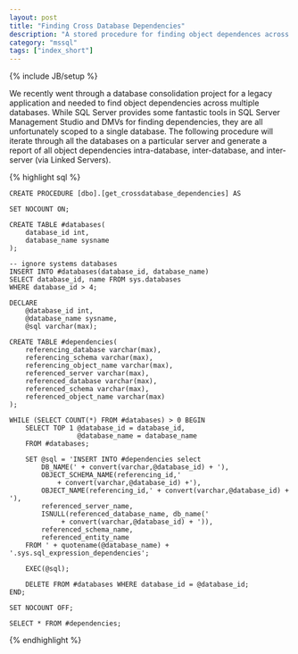 ```yaml
---
layout: post
title: "Finding Cross Database Dependencies"
description: "A stored procedure for finding object dependences across multiple databases and servers in Microsoft SQL Server."
category: "mssql"
tags: ["index_short"]
---
```

{% include JB/setup %}

We recently went through a database consolidation project for a legacy application and needed to find object dependencies across multiple databases. While SQL Server provides some fantastic tools in SQL Server Management Studio and DMVs for finding dependencies, they are all unfortunately scoped to a single database. The following procedure will iterate through all the databases on a particular server and generate a report of all object dependencies intra-database, inter-database, and inter-server (via Linked Servers).

{% highlight sql %}

	CREATE PROCEDURE [dbo].[get_crossdatabase_dependencies] AS

	SET NOCOUNT ON;

	CREATE TABLE #databases(
	    database_id int, 
	    database_name sysname
	);

	-- ignore systems databases
	INSERT INTO #databases(database_id, database_name)
	SELECT database_id, name FROM sys.databases
	WHERE database_id > 4;	
    
	DECLARE 
	    @database_id int, 
	    @database_name sysname, 
	    @sql varchar(max);

	CREATE TABLE #dependencies(
	    referencing_database varchar(max),
	    referencing_schema varchar(max),
	    referencing_object_name varchar(max),
	    referenced_server varchar(max),
	    referenced_database varchar(max),
	    referenced_schema varchar(max),
	    referenced_object_name varchar(max)
	);

	WHILE (SELECT COUNT(*) FROM #databases) > 0 BEGIN
	    SELECT TOP 1 @database_id = database_id, 
	                 @database_name = database_name 
	    FROM #databases;
    
	    SET @sql = 'INSERT INTO #dependencies select 
	        DB_NAME(' + convert(varchar,@database_id) + '), 
	        OBJECT_SCHEMA_NAME(referencing_id,' 
	            + convert(varchar,@database_id) +'), 
	        OBJECT_NAME(referencing_id,' + convert(varchar,@database_id) + '), 
	        referenced_server_name,
	        ISNULL(referenced_database_name, db_name(' 
	             + convert(varchar,@database_id) + ')),
	        referenced_schema_name,
	        referenced_entity_name
	    FROM ' + quotename(@database_name) + '.sys.sql_expression_dependencies';
    
	    EXEC(@sql);
    
	    DELETE FROM #databases WHERE database_id = @database_id;
	END;

	SET NOCOUNT OFF;

	SELECT * FROM #dependencies;

{% endhighlight %}